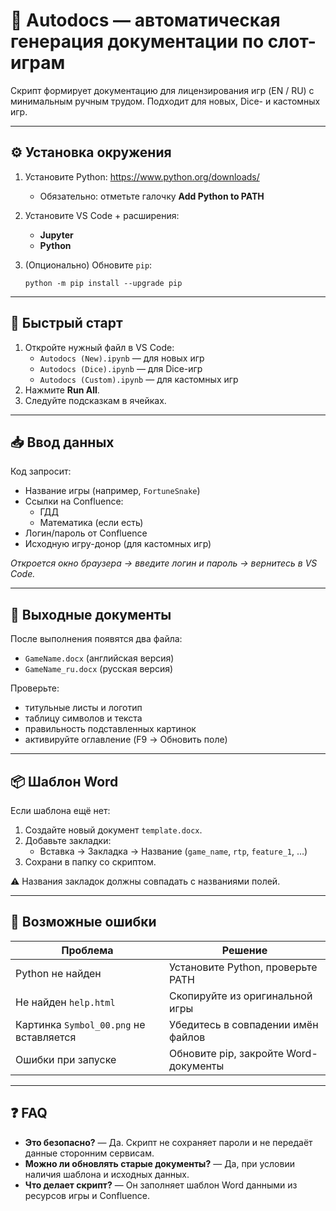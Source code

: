 # 📄 Autodocs — автоматическая генерация документации по слот-играм

Скрипт формирует документацию для лицензирования игр (EN / RU) с минимальным ручным трудом. Подходит для новых, Dice- и кастомных игр.

---

## ⚙️ Установка окружения

1. Установите Python: https://www.python.org/downloads/
   - Обязательно: отметьте галочку **Add Python to PATH**
2. Установите VS Code + расширения:
   - **Jupyter**  
   - **Python**
3. (Опционально) Обновите `pip`:
   
   ```
   python -m pip install --upgrade pip
   ```

---

## 🚀 Быстрый старт

1. Откройте нужный файл в VS Code:
   - `Autodocs (New).ipynb` — для новых игр
   - `Autodocs (Dice).ipynb` — для Dice-игр
   - `Autodocs (Custom).ipynb` — для кастомных игр
2. Нажмите **Run All**.
3. Следуйте подсказкам в ячейках.

---

## 📥 Ввод данных

Код запросит:

- Название игры (например, `FortuneSnake`)
- Ссылки на Confluence:
  - ГДД
  - Математика (если есть)
- Логин/пароль от Confluence
- Исходную игру-донор (для кастомных игр)

*Откроется окно браузера → введите логин и пароль → вернитесь в VS Code.*

---

## 📄 Выходные документы

После выполнения появятся два файла:

- `GameName.docx` (английская версия)
- `GameName_ru.docx` (русская версия)

Проверьте:

- титульные листы и логотип
- таблицу символов и текста
- правильность подставленных картинок
- активируйте оглавление (F9 → Обновить поле)

---

## 📦 Шаблон Word

Если шаблона ещё нет:

1. Создайте новый документ `template.docx`.
2. Добавьте закладки:
   - Вставка → Закладка → Название (`game_name`, `rtp`, `feature_1`, …)
3. Сохрани в папку со скриптом.

⚠️ Названия закладок должны совпадать с названиями полей.

---

## 🧯 Возможные ошибки

| Проблема                                | Решение                               |
| --------------------------------------- | ------------------------------------- |
| Python не найден                        | Установите Python, проверьте PATH     |
| Не найден `help.html`                   | Скопируйте из оригинальной игры       |
| Картинка `Symbol_00.png` не вставляется | Убедитесь в совпадении имён файлов    |
| Ошибки при запуске                      | Обновите pip, закройте Word-документы |

---

## ❓ FAQ

- **Это безопасно?** — Да. Скрипт не сохраняет пароли и не передаёт данные сторонним сервисам.
- **Можно ли обновлять старые документы?** — Да, при условии наличия шаблона и исходных данных.
- **Что делает скрипт?** — Он заполняет шаблон Word данными из ресурсов игры и Confluence.

